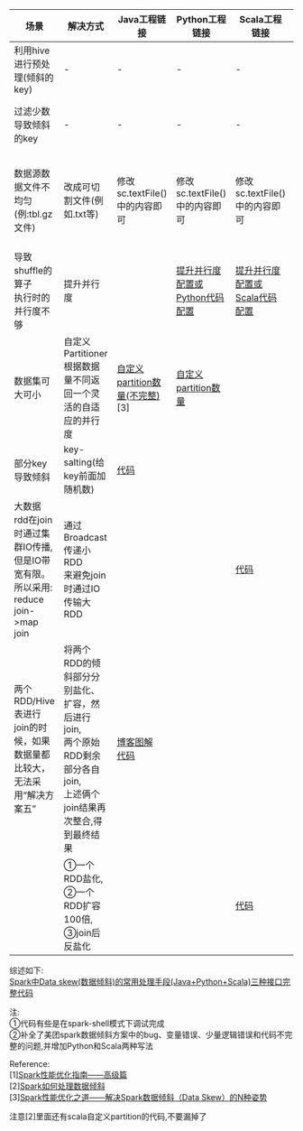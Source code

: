 
|  场景   |解决方式| Java工程链接  |Python工程链接|Scala工程链接|参考|
|  ----  | ----  |----  |----  |----  |--- |
|利用hive进行预处理(倾斜的key)|-|-|-|-|[1]解决方案一
|过滤少数导致倾斜的key|-|-|-|-|[1]解决方案二
| 数据源数据文件不均匀(例:tbl.gz文件)|改成可切割文件(例如.txt等)|修改sc.textFile()中的内容即可|修改sc.textFile()中的内容即可|修改sc.textFile()中的内容即可|[2]数据倾斜的常见解决方法-1
|导致shuffle的算子<br>执行时的并行度不够|提升并行度||[提升并行度配置或Python代码配置](https://github.com/appleyuchi/spark_data_skew/blob/master/Python/%E6%8F%90%E9%AB%98%E5%B9%B6%E8%A1%8C%E5%BA%A6.txt)|[提升并行度配置或Scala代码配置](https://github.com/appleyuchi/spark_data_skew/blob/master/Scala/%E6%8F%90%E9%AB%98partition%E5%B9%B6%E8%A1%8C%E5%BA%A6.txt)|[1]解决方案三
|数据集可大可小|自定义Partitioner<br>根据数据量不同返回一个灵活的自适应的并行度|[自定义partition数量(不完整)](https://github.com/appleyuchi/spark_data_skew/blob/master/Java/%E8%87%AA%E5%AE%9A%E4%B9%89partition.txt)[3]|[自定义partition数量](https://github.com/appleyuchi/spark_data_skew/blob/master/Python/%E8%87%AA%E5%AE%9A%E4%B9%89partition.py)||参考自[3]
|部分key导致倾斜|key-salting(给key前面加随机数)|[代码](https://github.com/appleyuchi/spark_data_skew/tree/master/Java/salting)|||[1]解决方案四
|大数据rdd在join时通过集群IO传播,<br>但是IO带宽有限。所以采用:<br>reduce join->map join|通过Broadcast传递小RDD<br>来避免join时通过IO传输大RDD|||[代码](https://github.com/appleyuchi/spark_data_skew/tree/master/Scala/join%2Bbroadcast)|[1]解决方案五
|两个RDD/Hive表进行join的时候，如果数据量都比较大，无法采用“解决方案五”|将两个RDD的倾斜部分分别盐化、扩容，然后进行join,<br>两个原始RDD剩余部分各自join,<br>上述俩个join结果再次整合,得到最终结果|[博客图解](https://yuchi.blog.csdn.net/article/details/107966689)<br>[代码](https://github.com/appleyuchi/spark_data_skew/tree/master/Java/sampling_salting)|||[1]解决方案六
||①一个RDD盐化,<br>②一个RDD扩容100倍,<br>③join后反盐化|||[代码](https://github.com/appleyuchi/spark_data_skew/tree/master/Java/Solution7)|[1]解决方案七|


综述如下:<br>
[Spark中Data skew(数据倾斜)的常用处理手段(Java+Python+Scala)三种接口完整代码](https://blog.csdn.net/appleyuchi/article/details/105935146?ops_request_misc=%257B%2522request%255Fid%2522%253A%2522159724183419195162502198%2522%252C%2522scm%2522%253A%252220140713.130102334.pc%255Fblog.%2522%257D&request_id=159724183419195162502198&biz_id=0&utm_medium=distribute.pc_search_result.none-task-blog-2~blog~first_rank_v1~rank_blog_v1-2-105935146.pc_v1_rank_blog_v1&utm_term=%E6%95%B0%E6%8D%AE%E5%80%BE%E6%96%9C&spm=1018.2118.3001.4187)



注:<br>
①代码有些是在spark-shell模式下调试完成<br>
②补全了美团spark数据倾斜方案中的bug、变量错误、少量逻辑错误和代码不完整的问题,并增加Python和Scala两种写法

Reference:<br>
[1][Spark性能优化指南——高级篇](https://tech.meituan.com/2016/05/12/spark-tuning-pro.html)<br>
[2][Spark如何处理数据倾斜](https://blog.csdn.net/kaede1209/article/details/81145560)<br>
[3][Spark性能优化之道——解决Spark数据倾斜（Data Skew）的N种姿势](https://www.cnblogs.com/cssdongl/p/6594298.html)

注意[2]里面还有scala自定义partition的代码,不要漏掉了